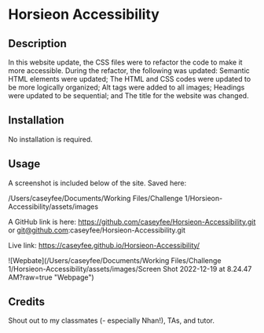 # Horsieon Accessibility 

## Description

In this website update, the CSS files were to refactor the code to make it more accessible. During the refactor, the following was updated: Semantic HTML elements were updated; The HTML and CSS codes were updated to be more logically organized; Alt tags were added to all images; Headings were updated to be sequential; and The title for the website was changed. 

## Installation

No installation is required.

## Usage

A screenshot is included below of the site. Saved here: 

/Users/caseyfee/Documents/Working Files/Challenge 1/Horsieon-Accessibility/assets/images


A GitHub link is here: https://github.com/caseyfee/Horsieon-Accessibility.git
or
git@github.com:caseyfee/Horsieon-Accessibility.git

Live link: https://caseyfee.github.io/Horsieon-Accessibility/

![Wepbate](/Users/caseyfee/Documents/Working Files/Challenge 1/Horsieon-Accessibility/assets/images/Screen Shot 2022-12-19 at 8.24.47 AM?raw=true "Webpage")


## Credits

Shout out to my classmates (- especially Nhan!), TAs, and tutor.


